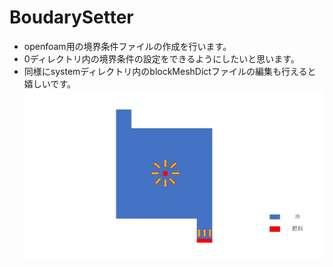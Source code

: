 # BoudarySetter
* openfoam用の境界条件ファイルの作成を行います。
* 0ディレクトリ内の境界条件の設定をできるようにしたいと思います。
* 同様にsystemディレクトリ内のblockMeshDictファイルの編集も行えると嬉しいです。
![画像](/水田.jpg)
